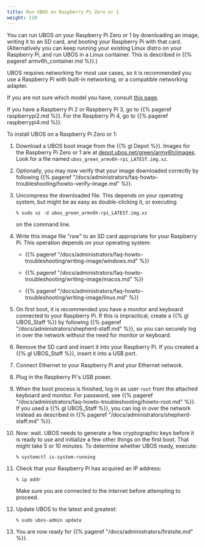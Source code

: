```yaml
---
title: Run UBOS on Raspberry Pi Zero or 1
weight: 110
---
```


You can run UBOS on your Raspberry Pi Zero or 1 by downloading an image, writing it to
an SD card, and booting your Raspberry Pi with that card. (Alternatively you can keep
running your existing Linux distro on your Raspberry Pi, and run UBOS in a Linux container.
This is described in {{% pageref armv6h_container.md %}}.)

UBOS requires networking for most use cases, so it is recommended you use a
Raspberry Pi with built-in networking, or a compatible networking adapter.

If you are not sure which model you have, consult
[this page](http://www.raspberrypi.org/products/).

If you have a Raspberry Pi 2 or Raspberry Pi 3, go to {{% pageref raspberrypi2.md %}}.
For the Raspberry Pi 4, go to {{% pageref raspberrypi4.md %}}.

To install UBOS on a Raspberry Pi Zero or 1:

1. Download a UBOS boot image from the {{% gl Depot %}}.
   Images for the Raspberry Pi Zero or 1 are at
   [depot.ubos.net/green/armv6h/images](http://depot.ubos.net/green/armv6h/images).
   Look for a file named ``ubos_green_armv6h-rpi_LATEST.img.xz``.

1. Optionally, you may now verify that your image downloaded correctly by following
   {{% pageref "/docs/administrators/faq-howto-troubleshooting/howto-verify-image.md" %}}.

1. Uncompress the downloaded file. This depends on your operating system, but might be as
   easy as double-clicking it, or executing

   ```
   % sudo xz -d ubos_green_armv6h-rpi_LATEST.img.xz
   ```

   on the command line.

1. Write this image file "raw" to an SD card appropriate for your Raspberry Pi. This
   operation depends on your operating system:

   * {{% pageref "/docs/administrators/faq-howto-troubleshooting/writing-image/windows.md" %}}

   * {{% pageref "/docs/administrators/faq-howto-troubleshooting/writing-image/macos.md" %}}

   * {{% pageref "/docs/administrators/faq-howto-troubleshooting/writing-image/linux.md" %}}

1. On first boot, it is recommended you have a monitor and keyboard connected to your
   Raspberry Pi. If this is impractical, create a {{% gl UBOS_Staff %}} by following
   {{% pageref "/docs/administrators/shepherd-staff.md" %}}, so you can securely log in over the
   network without the need for monitor or keyboard.

1. Remove the SD card and insert it into your Raspberry Pi. If you created a
   {{% gl UBOS_Staff %}}, insert it into a USB port.

1. Connect Ethernet to your Raspberry Pi and your Ethernet network.

1. Plug in the Raspberry Pi's USB power.

1. When the boot process is finished, log in as user ``root`` from the attached keyboard
   and monitor. For password, see {{% pageref "/docs/administrators/faq-howto-troubleshooting/howto-root.md" %}}.
   If you used a {{% gl UBOS_Staff %}}, you can log in over the network instead as described in
   {{% pageref "/docs/administrators/shepherd-staff.md" %}}.

1. Now: wait. UBOS needs to generate a few cryptographic keys before it is ready to use
   and initialize a few other things on the first boot. That might take 5 or 10 minutes.
   To determine whether UBOS ready, execute:

   ```
   % systemctl is-system-running
   ```

1. Check that your Raspberry Pi has acquired an IP address:

   ```
   % ip addr
   ```

   Make sure you are connected to the internet before attempting to proceed.

1. Update UBOS to the latest and greatest:

   ```
   % sudo ubos-admin update
   ```

1. You are now ready for {{% pageref "/docs/administrators/firstsite.md" %}}.
